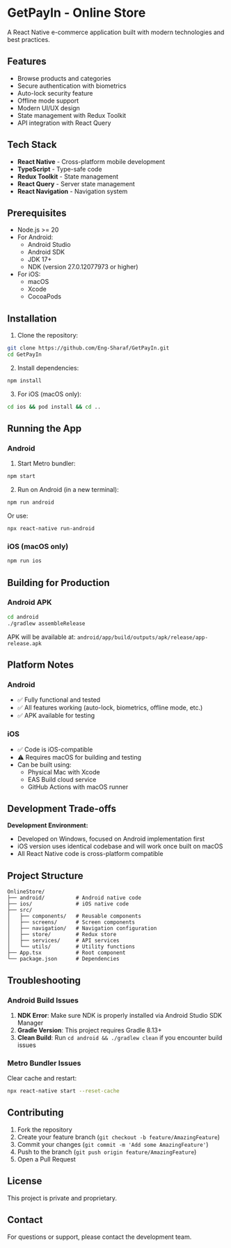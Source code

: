 # GetPayIn - Online Store

A React Native e-commerce application built with modern technologies and best practices.

## Features

-  Browse products and categories
-  Secure authentication with biometrics
-  Auto-lock security feature
-  Offline mode support
-  Modern UI/UX design
-  State management with Redux Toolkit
-  API integration with React Query

## Tech Stack

- **React Native** - Cross-platform mobile development
- **TypeScript** - Type-safe code
- **Redux Toolkit** - State management
- **React Query** - Server state management
- **React Navigation** - Navigation system

## Prerequisites

- Node.js >= 20
- For Android:
  - Android Studio
  - Android SDK
  - JDK 17+
  - NDK (version 27.0.12077973 or higher)
- For iOS:
  - macOS
  - Xcode
  - CocoaPods

## Installation

1. Clone the repository:
```bash
git clone https://github.com/Eng-Sharaf/GetPayIn.git
cd GetPayIn
```

2. Install dependencies:
```bash
npm install
```

3. For iOS (macOS only):
```bash
cd ios && pod install && cd ..
```

## Running the App

### Android

1. Start Metro bundler:
```bash
npm start
```

2. Run on Android (in a new terminal):
```bash
npm run android
```

Or use:
```bash
npx react-native run-android
```

### iOS (macOS only)
```bash
npm run ios
```

## Building for Production

### Android APK
```bash
cd android
./gradlew assembleRelease
```

APK will be available at: `android/app/build/outputs/apk/release/app-release.apk`

## Platform Notes

### Android
- ✅ Fully functional and tested
- ✅ All features working (auto-lock, biometrics, offline mode, etc.)
- ✅ APK available for testing

### iOS
- ✅ Code is iOS-compatible
- ⚠️ Requires macOS for building and testing
- Can be built using:
  - Physical Mac with Xcode
  - EAS Build cloud service
  - GitHub Actions with macOS runner

## Development Trade-offs

**Development Environment:**
- Developed on Windows, focused on Android implementation first
- iOS version uses identical codebase and will work once built on macOS
- All React Native code is cross-platform compatible

## Project Structure
```
OnlineStore/
├── android/          # Android native code
├── ios/              # iOS native code
├── src/
│   ├── components/   # Reusable components
│   ├── screens/      # Screen components
│   ├── navigation/   # Navigation configuration
│   ├── store/        # Redux store
│   ├── services/     # API services
│   └── utils/        # Utility functions
├── App.tsx           # Root component
└── package.json      # Dependencies
```

## Troubleshooting

### Android Build Issues

1. **NDK Error**: Make sure NDK is properly installed via Android Studio SDK Manager
2. **Gradle Version**: This project requires Gradle 8.13+
3. **Clean Build**: Run `cd android && ./gradlew clean` if you encounter build issues

### Metro Bundler Issues

Clear cache and restart:
```bash
npx react-native start --reset-cache
```

## Contributing

1. Fork the repository
2. Create your feature branch (`git checkout -b feature/AmazingFeature`)
3. Commit your changes (`git commit -m 'Add some AmazingFeature'`)
4. Push to the branch (`git push origin feature/AmazingFeature`)
5. Open a Pull Request

## License

This project is private and proprietary.

## Contact

For questions or support, please contact the development team.
